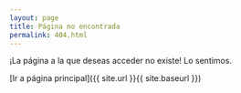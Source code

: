 ```yaml
---
layout: page
title: Página no encontrada
permalink: 404.html
---
```


¡La página a la que deseas acceder no existe! Lo sentimos.

[Ir a página principal]({{ site.url }}{{ site.baseurl }})
